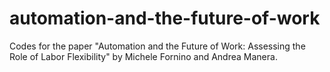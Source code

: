 # automation-and-the-future-of-work
Codes for the paper "Automation and the Future of Work: Assessing the Role of Labor Flexibility" by Michele Fornino and Andrea Manera.
